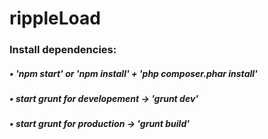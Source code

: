 # rippleLoad
### Install dependencies:
##### • 'npm start' or 'npm install' + 'php composer.phar install'
##### • start grunt for developement -> 'grunt dev'
##### • start grunt for production -> 'grunt build'
